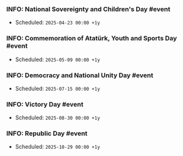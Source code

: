 ### INFO: National Sovereignty and Children's Day #event
- Scheduled: `2025-04-23 00:00 +1y`

### INFO: Commemoration of Atatürk, Youth and Sports Day #event
- Scheduled: `2025-05-09 00:00 +1y`

### INFO: Democracy and National Unity Day #event
- Scheduled: `2025-07-15 00:00 +1y`

### INFO: Victory Day #event
- Scheduled: `2025-08-30 00:00 +1y`

### INFO: Republic Day #event
- Scheduled: `2025-10-29 00:00 +1y`
